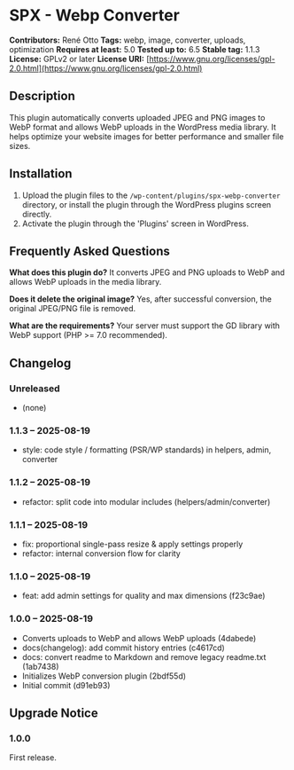 # SPX - Webp Converter

**Contributors:** René Otto
**Tags:** webp, image, converter, uploads, optimization
**Requires at least:** 5.0
**Tested up to:** 6.5
**Stable tag:** 1.1.3
**License:** GPLv2 or later
**License URI:** [https://www.gnu.org/licenses/gpl-2.0.html](https://www.gnu.org/licenses/gpl-2.0.html)

## Description
This plugin automatically converts uploaded JPEG and PNG images to WebP format and allows WebP uploads in the WordPress media library. It helps optimize your website images for better performance and smaller file sizes.

## Installation
1. Upload the plugin files to the `/wp-content/plugins/spx-webp-converter` directory, or install the plugin through the WordPress plugins screen directly.
2. Activate the plugin through the 'Plugins' screen in WordPress.

## Frequently Asked Questions
**What does this plugin do?**
It converts JPEG and PNG uploads to WebP and allows WebP uploads in the media library.

**Does it delete the original image?**
Yes, after successful conversion, the original JPEG/PNG file is removed.

**What are the requirements?**
Your server must support the GD library with WebP support (PHP >= 7.0 recommended).

## Changelog
### Unreleased
* (none)

### 1.1.3 – 2025-08-19
* style: code style / formatting (PSR/WP standards) in helpers, admin, converter

### 1.1.2 – 2025-08-19
* refactor: split code into modular includes (helpers/admin/converter)

### 1.1.1 – 2025-08-19
* fix: proportional single-pass resize & apply settings properly
* refactor: internal conversion flow for clarity

### 1.1.0 – 2025-08-19
* feat: add admin settings for quality and max dimensions (f23c9ae)

### 1.0.0 – 2025-08-19
* Converts uploads to WebP and allows WebP uploads (4dabede)
* docs(changelog): add commit history entries (c4617cd)
* docs: convert readme to Markdown and remove legacy readme.txt (1ab7438)
* Initializes WebP conversion plugin (2bdf55d)
* Initial commit (d91eb93)

## Upgrade Notice
### 1.0.0
First release.